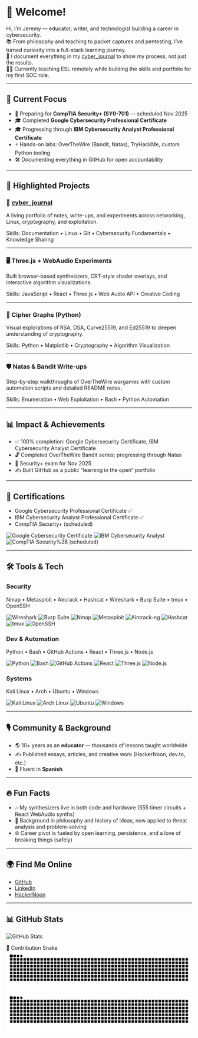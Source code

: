 # 👋 Welcome!
Hi, I’m Jeremy — educator, writer, and technologist building a career in cybersecurity.  
📚 From philosophy and teaching to packet captures and pentesting, I’ve turned curiosity into a full-stack learning journey.  
🔐 I document everything in my [cyber_journal](https://github.com/jeremyrayjewell/cyber_journal) to show my process, not just the results.  
🧑‍💻 Currently teaching ESL remotely while building the skills and portfolio for my first SOC role.  

---

## 🚀 Current Focus
- 📖 Preparing for **CompTIA Security+ (SY0-701)** — scheduled Nov 2025  
- 🎓 Completed **Google Cybersecurity Professional Certificate**  
- 🎓 Progressing through **IBM Cybersecurity Analyst Professional Certificate**  
- ⚡ Hands-on labs: OverTheWire (Bandit, Natas), TryHackMe, custom Python tooling  
- 🛠️ Documenting everything in GitHub for open accountability

---

## 💼 Highlighted Projects
### 🔐 [cyber_journal](https://github.com/jeremyrayjewell/cyber_journal)  
A living portfolio of notes, write-ups, and experiments across networking, Linux, cryptography, and exploitation.  

Skills: Documentation • Linux • Git • Cybersecurity Fundamentals • Knowledge Sharing  

---

### 🖥️ Three.js + WebAudio Experiments  
Built browser-based synthesizers, CRT-style shader overlays, and interactive algorithm visualizations.  

Skills: JavaScript • React • Three.js • Web Audio API • Creative Coding  

---

### 🧪 Cipher Graphs (Python)  
Visual explorations of RSA, DSA, Curve25519, and Ed25519 to deepen understanding of cryptography.  

Skills: Python • Matplotlib • Cryptography • Algorithm Visualization  

---

### 🛡️ Natas & Bandit Write-ups  
Step-by-step walkthroughs of OverTheWire wargames with custom automation scripts and detailed README notes.  

Skills: Enumeration • Web Exploitation • Bash • Python Automation  

---

## 📊 Impact & Achievements
- ✅ 100% completion: Google Cybersecurity Certificate, IBM Cybersecurity Analyst Certificate  
- 🔓 Completed OverTheWire Bandit series; progressing through Natas  
- 📜 Security+ exam for Nov 2025  
- ✍️ Built GitHub as a public “learning in the open” portfolio  

---

## 📜 Certifications
- Google Cybersecurity Professional Certificate ✅  
- IBM Cybersecurity Analyst Professional Certificate ✅  
- CompTIA Security+ (scheduled)  

<!-- Badges for the items above (visual only; same claims) -->
![Google Cybersecurity Certificate](https://img.shields.io/badge/-Google%20Cybersecurity%20Certificate-4285F4?logo=google&logoColor=white)
![IBM Cybersecurity Analyst](https://img.shields.io/badge/-IBM%20Cybersecurity%20Analyst-052FAD?logo=ibm&logoColor=white)
![CompTIA Security%2B (scheduled)](https://img.shields.io/badge/-CompTIA%20Security%2B%20(scheduled)-E62A36?logo=comptia&logoColor=white)

---

## 🛠️ Tools & Tech
### Security
Nmap • Metasploit • Aircrack • Hashcat • Wireshark • Burp Suite • tmux • OpenSSH  

<!-- Visual badges reflecting the same list -->
![Wireshark](https://img.shields.io/badge/-Wireshark-1679A7?logo=wireshark&logoColor=white)
![Burp Suite](https://img.shields.io/badge/-Burp%20Suite-FF6F00?logo=burpsuite&logoColor=white)
![Nmap](https://img.shields.io/badge/-Nmap-2E6F9A)
![Metasploit](https://img.shields.io/badge/-Metasploit-5E7D4D)
![Aircrack-ng](https://img.shields.io/badge/-Aircrack--ng-555555)
![Hashcat](https://img.shields.io/badge/-Hashcat-444444)
![tmux](https://img.shields.io/badge/-tmux-1BB91F)
![OpenSSH](https://img.shields.io/badge/-OpenSSH-333333)

### Dev & Automation
Python • Bash • GitHub Actions • React • Three.js • Node.js  

<!-- Visual badges reflecting the same list -->
![Python](https://img.shields.io/badge/-Python-3776AB?logo=python&logoColor=white)
![Bash](https://img.shields.io/badge/-Bash-4EAA25?logo=gnu-bash&logoColor=white)
![GitHub Actions](https://img.shields.io/badge/-GitHub%20Actions-2088FF?logo=githubactions&logoColor=white)
![React](https://img.shields.io/badge/-React-61DAFB?logo=react&logoColor=000)
![Three.js](https://img.shields.io/badge/-Three.js-000000)
![Node.js](https://img.shields.io/badge/-Node.js-339933?logo=node.js&logoColor=white)

### Systems
Kali Linux • Arch • Ubuntu • Windows  

<!-- Visual badges reflecting the same list -->
![Kali Linux](https://img.shields.io/badge/-Kali%20Linux-557C94?logo=kali&logoColor=white)
![Arch Linux](https://img.shields.io/badge/-Arch%20Linux-1793D1?logo=archlinux&logoColor=white)
![Ubuntu](https://img.shields.io/badge/-Ubuntu-E95420?logo=ubuntu&logoColor=white)
![Windows](https://img.shields.io/badge/-Windows-0078D6?logo=windows&logoColor=white)

---

## 🎙️ Community & Background
- 🌎 10+ years as an **educator** — thousands of lessons taught worldwide  
- ✍️ Published essays, articles, and creative work (HackerNoon, dev.to, etc.)   
- 💬 Fluent in **Spanish**  

---

## 🔥 Fun Facts
- 🎶 My synthesizers live in both code and hardware (555 timer circuits + React WebAudio synths)  
- 📖 Background in philosophy and history of ideas, now applied to threat analysis and problem-solving  
- 🌐 Career pivot is fueled by open learning, persistence, and a love of breaking things (safely)  

---

## 🌍 Find Me Online
- [GitHub](https://github.com/jeremyrayjewell)  
- [LinkedIn](https://www.linkedin.com/in/jeremyrayjewell)  
- [HackerNoon](https://hackernoon.com/u/jeremyrayjewell)  

---

## 📊 GitHub Stats
![GitHub Stats](https://github-readme-stats.vercel.app/api?username=jeremyrayjewell&show_icons=true&theme=tokyonight)

🐍 Contribution Snake  
![Snake light](https://raw.githubusercontent.com/jeremyrayjewell/jeremyrayjewell/output/github-contribution-grid-snake.svg#gh-light-mode-only)
![Snake dark](https://raw.githubusercontent.com/jeremyrayjewell/jeremyrayjewell/output/github-contribution-grid-snake-dark.svg#gh-dark-mode-only)
